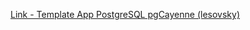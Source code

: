 [Link - Template App PostgreSQL pgCayenne (lesovsky)](https://github.com/lesovsky/zabbix-extensions/tree/master/files/postgresql)
